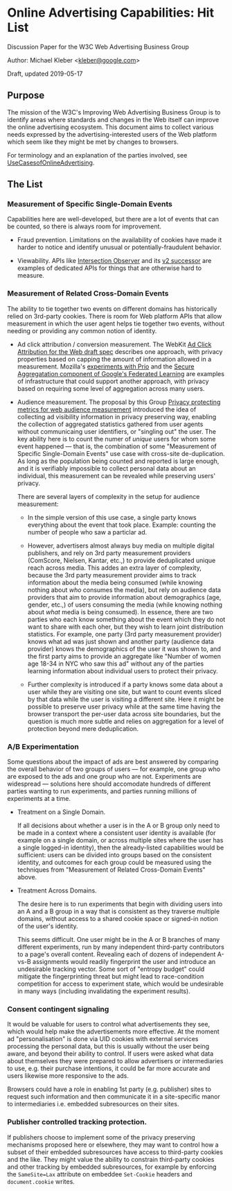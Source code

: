# Online Advertising Capabilities: Hit List

Discussion Paper for the
W3C Web Advertising Business Group

Author: Michael Kleber <[kleber@google.com](mailto:kleber@google.com)\>

Draft, updated 2019-05-17

## Purpose

The mission of the W3C's Improving Web Advertising Business Group is to identify areas where standards and changes in the Web itself can improve the online advertising ecosystem.  This document aims to collect various needs expressed by the advertising-interested users of the Web platform which seem like they might be met by changes to browsers.

For terminology and an explanation of the parties involved, see [UseCasesofOnlineAdvertising](UseCasesofOnlineAdvertising.md).

## The List

### Measurement of Specific Single-Domain Events

Capabilities here are well-developed, but there are a lot of events that can be counted, so there is always room for improvement.

* Fraud prevention.  Limitations on the availability of cookies have made it harder to notice and identify unusual or potentially-fraudulent behavior.

* Viewability.  APIs like [Intersection Observer](https://developer.mozilla.org/en-US/docs/Web/API/Intersection_Observer_API) and its [v2 successor](https://developers.google.com/web/updates/2019/02/intersectionobserver-v2) are examples of dedicated APIs for things that are otherwise hard to measure.

### Measurement of Related Cross-Domain Events

The ability to tie together two events on different domains has historically relied on 3rd-party cookies.  There is room for Web platform APIs that allow measurement in which the user agent helps tie together two events, without needing or providing any common notion of identity.

* Ad click attribution / conversion measurement.  The WebKit [Ad Click Attribution for the Web draft spec](https://trac.webkit.org/wiki/ad-click-attribution-draft-spec) describes one approach, with privacy properties based on capping the amount of information allowed in a measurement.  Mozilla's [experiments with Prio](https://hacks.mozilla.org/2018/10/testing-privacy-preserving-telemetry-with-prio/) and the [Secure Aggregatation component of Google's Federated Learning](https://federated.withgoogle.com/) are examples of infrastructure that could support another approach, with privacy based on requiring some level of aggregation across many users.

* Audience measurement.  The proposal by this Group [Privacy protecting metrics for web audience measurement](https://github.com/w3c/web-advertising/blob/master/admetrics.md) introduced the idea of collecting ad visibility information in privacy preserving way, enabling the collection of aggregated statistics gathered from user agents without communicaing user identifiers, or "singling out" the user. The key ability here is to count the numer of _unique_ users for whom some event happened — that is, the combination of some "Measurement of Specific Single-Domain Events" use case with cross-site de-duplication.  As long as the population being counted and reported is large enough, and it is verifiably impossible to collect personal data about an individual, this measurement can be revealed while preserving users' privacy.

  There are several layers of complexity in the setup for audience measurement:
  
  - In the simple version of this use case, a single party knows everything about the event that took place.  Example: counting the number of people who saw a particlar ad. 
  
  - However, advertisers almost always buy media on multiple digital publishers, and rely on 3rd party measurement providers (ComScore, Nielsen, Kantar, etc.,) to provide deduplicated unique reach across media. This addes an extra layer of complexity, because the 3rd party measurement provider aims to track information about the media being consumed (while knowing nothing about _who_ consumes the media), but rely on audience data providers that aim to provide information about demographics (age, gender, etc.,) of users consuming the media (while knowing nothing about _what_ media is being consumed). In essence, there are two parties who each know something about the event which they do not want to share with each oher, but they wish to learn joint distribution statistics.  For example, one party (3rd party measurement provider) knows what ad was just shown and another party (audience data provider) knows the demographics of the user it was shown to, and the first party aims to provide an aggregate like "Number of women age 18-34 in NYC who saw this ad" without any of the parties learning information about individual users to protect their privacy.
  
  - Further complexity is introduced if a party knows some data about a user while they are visiting one site, but want to count events sliced by that data while the user is visiting a different site.  Here it might be possible to preserve user privacy while at the same time having the browser transport the per-user data across site boundaries, but the question is much more subtle and relies on aggregation for a level of protection beyond mere deduplication.

### A/B Experimentation

Some questions about the impact of ads are best answered by comparing the overall behavior of two groups of users — for example, one group who are exposed to the ads and one group who are not.  Experiments are widespread — solutions here should accomodate hundreds of different parties wanting to run experiments, and parties running millions of experiments at a time.

* Treatment on a Single Domain.

  If all decisions about whether a user is in the A or B group only need to be made in a context where a consistent user identity is available (for example on a single domain, or across multiple sites where the user has a single logged-in identity), then the already-listed capabilities would be sufficient: users can be divided into groups based on the consistent identity, and outcomes for each group could be measured using the techniques from "Measurement of Related Cross-Domain Events" above.

* Treatment Across Domains.

  The desire here is to run experiments that begin with dividing users into an A and a B group in a way that is consistent as they traverse multiple domains, without access to a shared cookie space or signed-in notion of the user's identity.

  This seems difficult.  One user might be in the A or B branches of many different experiments, run by many independent third-party contributors to a page's overall content.  Revealing each of dozens of independent A-vs-B assignments would readily fingerprint the user and introduce an undesirable tracking vector.   Some sort of "entropy budget" could mitigate the fingerprinting threat but might lead to race-condition competition for access to experiment state, which would be undesirable in many ways (including invalidating the experiment results).

### Consent contingent signaling

It would be valuable for users to control what advertisements they see, 
which would help make the advertisements more effective. 
At the moment ad "personalisation" is done via UID cookies with external services processing the personal data,
but this is usually without the user being aware, and beyond their ability to control.
If users were asked what data about themselves they were prepared to allow advertisers or intermediaries to use, e.g. their purchase intentions, 
it could be far more accurate and users likewise more responsive to the ads.

Browsers could have a role in enabling 1st party (e.g. publisher) sites to request such information and then communicate it in a
site-specific manor to intermediaries i.e. embedded subresources on their sites.

### Publisher controlled tracking protection.

If publishers choose to implement some of the privacy preserving mechanisms proposed here or elsewhere, they
may want to control how a subset of their embedded subresources have access to third-party cookies and the like.
They might value the ability to constrain third-party cookies and other tracking by embedded subresources, for example
by enforcing the `SameSite=Lax` attribute on embeddee `Set-Cookie` headers and `document.cookie` writes. 
